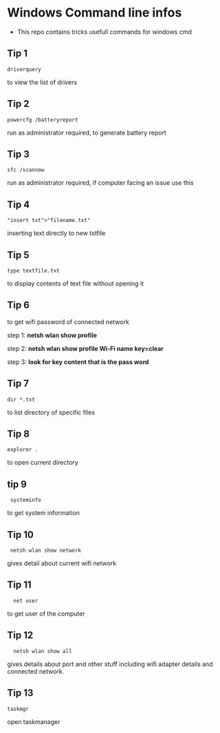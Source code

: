 # Windows Command line infos
* This repo contains tricks usefull commands for windows cmd
## Tip 1
    driverquery
   
   to view the list of drivers
## Tip 2
    powercfg /batteryreport
  
   run as administrator required,
   to generate battery report
## Tip 3
    sfc /scannow
  
  run as administrator required,
  if computer facing an issue use this
## Tip 4

    "insert txt">"filename.txt"
  
  inserting text directly to new txtfile
  
## Tip 5
    type textfile.txt
   
   to display contents of text file without opening it
## Tip 6
	
   to get wifi password of connected network

   step 1: **netsh wlan show profile**
   
   step 2: **netsh wlan show profile Wi-Fi name key=clear**

   step 3: **look for key content that is the pass word**

## Tip 7
    dir *.txt
   
   to list directory of specific files
## Tip 8
    explorer .	
   to open current directory

## tip 9
     systeminfo
     
   to get system information
## Tip 10
     netsh wlan show network
     
   gives detail about current wifi network
## Tip 11
      net user
   to get user of the computer
## Tip 12
      netsh wlan show all 
      
   gives details about port and other stuff including wifi adapter details and connected network.	
## Tip 13
	taskmgr
    
   open taskmanager

